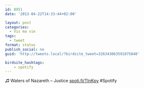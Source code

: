 ```yaml
---
id: 8951
date: '2013-04-22T14:33:44+02:00'

layout: post
categories:
  - Vis ma vie
tags:
  - tweet
format: status
publish_social: no
guid: 'http://tweets.local/?birdsite_tweet=326343063591075840'

birdsite_hashtags:
    - spotify
---
```


♫ Waters of Nazareth – Justice [spoti.fi/TInKpy](http://spoti.fi/TInKpy) #Spotify
